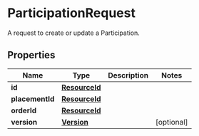 

# ParticipationRequest

A request to create or update a Participation.

## Properties

Name | Type | Description | Notes
------------ | ------------- | ------------- | -------------
**id** | [**ResourceId**](ResourceId.md) |  | 
**placementId** | [**ResourceId**](ResourceId.md) |  | 
**orderId** | [**ResourceId**](ResourceId.md) |  | 
**version** | [**Version**](Version.md) |  |  [optional]



